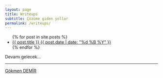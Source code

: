 ```yaml
---
layout: page
title: Writeups
subtitle: Çözüme giden yollar
permalink: /writeups/
---
```


<ul class="list-posts">
    {% for post in site.posts %}
        <li class="post-teaser">
            <a href="{{ post.url | prepend: site.baseurl }}">
                <span class="post-teaser__title">{{ post.title }}</span>
                <span class="post-teaser__date">{{ post.date | date: "%d %B %Y" }}</span>
            </a>
        </li>
    {% endfor %}
</ul> 

Devamı gelecek...
_____
[Gökmen DEMİR](https://johnGkmn.github.io)
